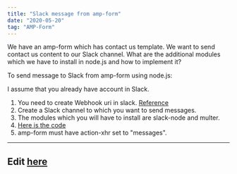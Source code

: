 ```yaml
---
title: "Slack message from amp-form"
date: "2020-05-20"
tag: "AMP-Form"
---
```


We have an amp-form which has contact us template. We want to send contact us content to our Slack channel.
What are the additional modules which we have to install in node.js and how to implement it?

To send message to Slack from amp-form using node.js:

I assume that you already have account in Slack.
1. You need to create Webhook uri in slack. [Reference](https://slack.com/intl/en-in/help/articles/115005265063-Incoming-webhooks-for-Slack)
2. Create a Slack channel to which you want to send messages.
3. The modules which you will have to install are slack-node and multer.
4. [Here is the code](https://gist.github.com/ankitadhandha/8ddac4a284231ac8c8bce1b822cf7069)
5. amp-form must have action-xhr set to "messages".

---
Edit [here](https://github.com/ankitadhandha/zettelkasten/edit/master/eb45d5445b96690b.md)
---
